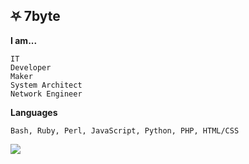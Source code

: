 ## ⛧ 7byte
**I am...**
```
IT
Developer
Maker
System Architect
Network Engineer
```
**Languages**
```
Bash, Ruby, Perl, JavaScript, Python, PHP, HTML/CSS
```
<a href = "https://github.com/Your_GitHub_Username/Your_Repository_Name/graphs/contributors">
<img src = "https://contrib.rocks/image?repo = GitHub_username/repository_name"/>
</a>
